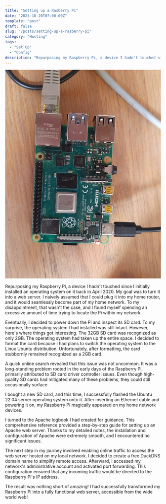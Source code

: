 ```yaml
---
title: "Setting up a Rasberry Pi"
date: "2023-10-20T07:00:00Z"
template: "post"
draft: false
slug: "/posts/setting-up-a-rasberry-pi"
category: "Hosting"
tags:
  - "Set Up"
  - "Config"
description: "Repurposing my Raspberry Pi, a device I hadn't touched since I initially installed an operating system on it back in April 2020. My goal was to turn it into a web server. I naively assumed that I could plug it into my home router, and it would seamlessly become part of my home network. To my disappointment, that wasn't the case, and I found myself spending an excessive amount of time trying to locate the Pi within my network."
---
```


![Raspberry-Pi](./media/raspberrypi.jpg)

Repurposing my Raspberry Pi, a device I hadn't touched since I initially installed an operating system on it back in April 2020. My goal was to turn it into a web server. I naively assumed that I could plug it into my home router, and it would seamlessly become part of my home network. To my disappointment, that wasn't the case, and I found myself spending an excessive amount of time trying to locate the Pi within my network.

Eventually, I decided to power down the Pi and inspect its SD card. To my surprise, the operating system I had installed was still intact. However, here's where things got interesting. The 32GB SD card was recognized as only 2GB. The operating system had taken up the entire space. I decided to format the card because I had plans to switch the operating system to the Linux Ubuntu distribution. Unfortunately, after formatting, the card stubbornly remained recognized as a 2GB card.

A quick online search revealed that this issue was not uncommon. It was a long-standing problem rooted in the early days of the Raspberry Pi, primarily attributed to SD card driver controller issues. Even though high-quality SD cards had mitigated many of these problems, they could still occasionally surface.

I bought a new SD card, and this time, I successfully flashed the Ubuntu 22.04 server operating system onto it. After inserting an Ethernet cable and powering it on, my Raspberry Pi magically appeared on my home network devices.

I turned to the Apache logbook I had created for guidance. This comprehensive reference provided a step-by-step guide for setting up an Apache web server. Thanks to my detailed notes, the installation and configuration of Apache were extremely smooth, and I encountered no significant issues.

The next step in my journey involved enabling online traffic to access the web server hosted on my local network. I decided to create a free DuckDNS domain name to simplify remote access. Afterward, I accessed my network's administrative account and activated port forwarding. This configuration ensured that any incoming traffic would be directed to the Raspberry Pi's IP address.

The result was nothing short of amazing! I had successfully transformed my Raspberry Pi into a fully functional web server, accessible from the wide world web!
